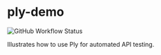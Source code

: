 # ply-demo
![GitHub Workflow Status](https://img.shields.io/github/workflow/status/ply-ct/ply-demo/ply-demo%20ci)

Illustrates how to use Ply for automated API testing.

